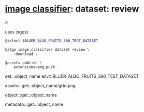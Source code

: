 # [image classifier](./image-classifier.md): dataset: review

🔥

uses [ingest](./image-classifier-dataset-ingest.md).

```bash
@select $BLUER_ALGO_FRUITS_360_TEST_DATASET

@algo image_classifier dataset review \
    ~download .

@assets publish \
    extensions=png,push .
```

set:::object_name env:::BLUER_ALGO_FRUITS_360_TEST_DATASET

assets:::get:::object_name/grid.png

object:::get:::object_name

metadata:::get:::object_name